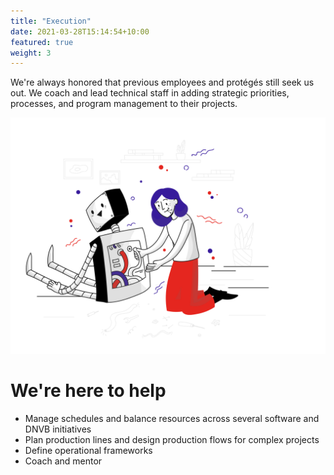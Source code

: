 ```yaml
---
title: "Execution"
date: 2021-03-28T15:14:54+10:00
featured: true
weight: 3
---
```


We're always honored that previous employees and protégés still seek us out. We coach and lead technical staff in adding strategic priorities, processes, and program management to their projects.

![Execution Services](/images/illustrations/fixing-robot.svg)

# We're here to help

* Manage schedules and balance resources across several software and DNVB initiatives
* Plan production lines and design production flows for complex projects
* Define operational frameworks
* Coach and mentor
